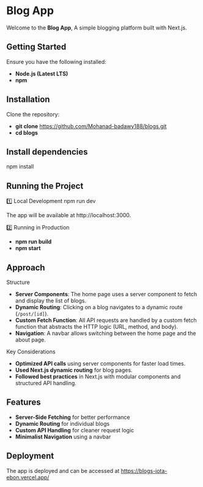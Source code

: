 # Blog App

Welcome to the **Blog App**, A simple blogging platform built with Next.js.

## Getting Started

Ensure you have the following installed:

- **Node.js (Latest LTS)**
- **npm**

## Installation

Clone the repository:

- **git clone** https://github.com/Mohanad-badawy188/blogs.git
- **cd blogs**

## Install dependencies

npm install

## Running the Project

1️⃣ Local Development
npm run dev

The app will be available at http://localhost:3000.

2️⃣ Running in Production

- **npm run build**
- **npm start**

## Approach

Structure

- **Server Components**: The home page uses a server component to fetch and display the list of blogs.
- **Dynamic Routing**: Clicking on a blog navigates to a dynamic route (`/post/[id]`).
- **Custom Fetch Function**: All API requests are handled by a custom fetch function that abstracts the HTTP logic (URL, method, and body).
- **Navigation**: A navbar allows switching between the home page and the about page.

Key Considerations

- **Optimized API calls** using server components for faster load times.
- **Used Next.js dynamic routing** for blog pages.
- **Followed best practices** in Next.js with modular components and structured API handling.

## Features

- **Server-Side Fetching** for better performance
- **Dynamic Routing** for individual blogs
- **Custom API Handling** for cleaner request logic
- **Minimalist Navigation** using a navbar

## Deployment

The app is deployed and can be accessed at https://blogs-iota-ebon.vercel.app/
